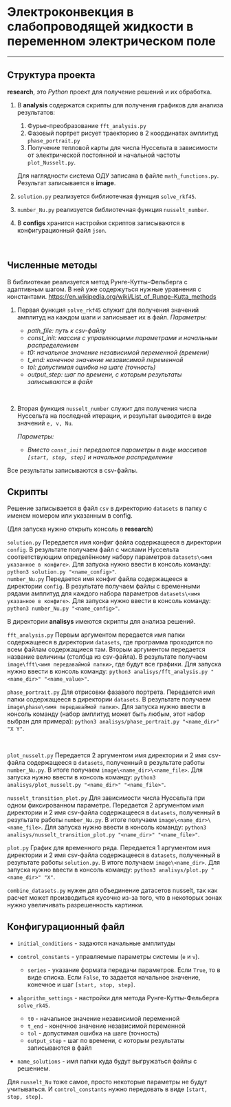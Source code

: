 # Электроконвекция в слабопроводящей жидкости в переменном электрическом поле
___

## Структура проекта

**research**, это *Python* проект для получение решений и их обработка.
1. В **analysis** содержатся скрипты для получения графиков для анализа результатов:
    1. Фурье-преобразование `fft_analysis.py`
    2. Фазовый портрет рисует траекторию в 2 координатах амплитуд `phase_portrait.py`
    2. Получение тепловой карты для числа Нуссельта в зависимости от электрической постоянной и начальной частоты `plot_Nusselt.py`.

    Для наглядности система ОДУ записана в файле `math_functions.py`.
    Результат записывается в **image**.
2. `solution.py` реализуется библиотечная функция `solve_rkf45`.
3. `number_Nu.py` реализуется библиотечная функция `nusselt_number`.
4. В **configs** хранится настройки скриптов записываются в конфигурационный файл `json`.
<br>

## Численные методы

В библиотекае реализуется метод Рунге-Кутты-Фельберга с адаптивным шагом. В ней уже содержуться нужные уравнения с константами.
https://en.wikipedia.org/wiki/List_of_Runge–Kutta_methods

1. Первая функция `solve_rkf45` служит для получения значений амплитуд на каждом шаги и записывает их в файл.
    *Параметры:*
    <em>
    - path_file: путь к csv-файлу
    - const_init: массив с управляющими параметрами и начальным распределением
    - t0: начальное значение независимой переменной (времени)
    - t_end: конечное значение независимой переменной
    - tol: допустимая ошибка на шаге (точность)
    - output_step: шаг по времени, с которым результаты записываются в файл
    </em>

<br>

2. Вторая функция `nusselt_number` служит для получения числа Нуссельта на последней итерации, и результат выводится в виде значений `e, v, Nu`.

    *Параметры:*
    <em>
    - Вместо `const_init` передаются параметры в виде массивов `[start, stop, step]` и начальное распределение
    </em>

Все результаты записываются в csv-файлы.
<br>

## Скрипты

Решение записывается в файл `csv` в директорию `datasets` в папку с именем номером или указанным в config.

(Для запуска нужно открыть консоль в **research**)

`solution.py`
Передается имя конфиг файла содержащееся в директории `config`.
В результате получаем файл с числами Нуссельта соответствующим определённому набору параметров `datasets\<имя указанное в конфиге>`.
Для запуска нужно ввести в консоль команду:
`python3 solution.py "<name_config>"`.
<br>
`number_Nu.py`
Передается имя конфиг файла содержащееся в директории `config`.
В результате получаем файлы с временными рядами амплитуд для каждого набора параметров `datasets\<имя указанное в конфиге>`.
Для запуска нужно ввести в консоль команду:
`python3 number_Nu.py "<name_config>"`.
<br>

В директории **analisys** имеются скрипты для анализа решений.

`fft_analysis.py`
Первым аргументом передается имя папки содержащееся в директории `datasets`,
где программа проходится по всем файлам содержащиеся там.
Вторым аргументом передается название величины (столбца из csv-файла).
В результате получаем `image\fft\<имя передаваймой папки>`, где будут все графики.
Для запуска нужно ввести в консоль команду:
`python3 analisys/fft_analysis.py "<name_dir>" "<name_value>"`.
<br>

`phase_portrait.py`
Для отрисовки фазавого портрета.
Передается имя папки содержащееся в директории `datasets`.
В результате получаем `image\phase\<имя передаваймой папки>`.
Для запуска нужно ввести в консоль команду (набор амплитуд может быть любым, этот набор выбран для примера):
`python3 analisys/phase_portrait.py "<name_dir>" "X Y"`.

<br>

`plot_nusselt.py`
Передается 2 аргументом имя директории и 2 имя csv-файла содержащееся в `datasets`, полученный в результате работы `number_Nu.py`.
В итоге получаем `image\<name_dir>\<name_file>`.
Для запуска нужно ввести в консоль команду:
`python3 analisys/plot_nusselt.py "<name_dir>" "<name_file>"`.
<br>

`nusselt_transition_plot.py`
Для зависимости числа Нуссельта при одном фиксированном параметре.
Передается 2 аргументом имя директории и 2 имя csv-файла содержащееся в `datasets`, полученный в результате работы `number_Nu.py`.
В итоге получаем `image\<name_dir>\<name_file>`.
Для запуска нужно ввести в консоль команду:
`python3 analisys/nusselt_transition_plot.py "<name_dir>" "<name_file>"`.
<br>

`plot.py`
График для временного ряда.
Передается 1 аргументом имя директории и 2 имя csv-файла содержащееся в `datasets`, полученный в результате работы `solution.py`.
В итоге получаем `image\<name_dir>`.
Для запуска нужно ввести в консоль команду:
`python3 analisys/plot.py "<name_dir>" "X"`.
<br>

`combine_datasets.py` нужен для объединение датасетов nusselt, так как расчет может производиться кусочно из-за того, что в некоторых зонах нужно увеличивать разрешенность картинки.
<br>

## Конфигурационный файл

- `initial_conditions` - задаются начальные амплитуды
- `control_constants` - управляемые параметры системы (`e` и `v`).
    - `series` - указание формата передачи параметров. Если `True`, то в виде списка. Если `False`, то задается начальное значение, конечное и шаг `[start, stop, step]`.

- `algorithm_settings` - настройки для метода Рунге-Кутты-Фельберга `solve_rk45`.
    - `t0` - начальное значение независимой переменной
    - `t_end` - конечное значение независимой переменной
    - `tol` - допустимая ошибка на шаге (точность)
    - `output_step` - шаг по времени, с которым результаты записываются в файл
- `name_solutions` - имя папки куда будут выгружаться файлы с решением.

Для `nusselt_Nu` тоже самое, просто некоторые параметры не будут учитываться.
И `control_constants` нужно передовать в виде `[start, stop, step]`.
<br>